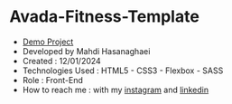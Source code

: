 # Avada-Fitness-Template
- [Demo Project](https://mahdihasanaghaei.github.io/Avada-Fitness-Template/)
- Developed by Mahdi Hasanaghaei
- Created : 12/01/2024
- Technologies Used : HTML5 - CSS3 - Flexbox - SASS
- Role : Front-End
- How to reach me : with my 
[instagram](https://www.instagram.com/mahdihasanaghaei.web/) and 
[linkedin](https://www.linkedin.com/in/mahdi-hasanaghaei/)
